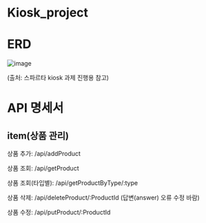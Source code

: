 # Kiosk_project

# ERD

![image](https://github.com/gajigaji04/Kiosk_Project/assets/132813209/ce7549c1-6032-44ef-9480-fde1e41f6902)

(출처: 스파르타 kiosk 과제 진행용 참고)

# API 명세서

## item(상품 관리)

상품 추가:
/api/addProduct

상품 조회:
/api/getProduct

상품 조회(타입별):
/api/getProductByType/:type

상품 삭제:
/api/deleteProduct/:ProductId
(답변(answer) 오류 수정 바람)

상품 수정:
/api/putProduct/:ProductId
